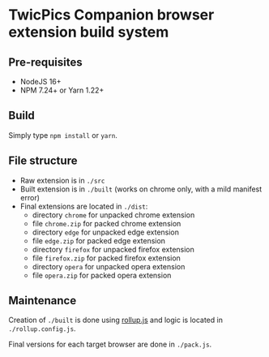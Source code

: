 # TwicPics Companion browser extension build system

## Pre-requisites

- NodeJS 16+
- NPM 7.24+ or Yarn 1.22+

## Build

Simply type `npm install` or `yarn`.

## File structure

- Raw extension is in `./src`
- Built extension is in `./built` (works on chrome only, with a mild manifest error)
- Final extensions are located in `./dist`:
    - directory `chrome` for unpacked chrome extension
    - file `chrome.zip` for packed chrome extension
    - directory `edge` for unpacked edge extension
    - file `edge.zip` for packed edge extension
    - directory `firefox` for unpacked firefox extension
    - file `firefox.zip` for packed firefox extension
    - directory `opera` for unpacked opera extension
    - file `opera.zip` for packed opera extension

## Maintenance

Creation of `./built` is done using [rollup.js](https://www.rollupjs.org/guide/en/) and logic is located in `./rollup.config.js`.

Final versions for each target browser are done in `./pack.js`.
